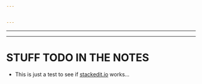 ```yaml
---


---
```


<hr>
<hr>
<h1 id="stuff-todo-in-the-notes">STUFF TODO IN THE NOTES</h1>
<ul>
<li>This is just a test to see if <a href="http://stackedit.io">stackedit.io</a> works…</li>
</ul>

